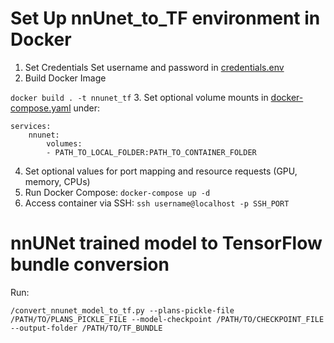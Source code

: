 # Set Up nnUnet_to_TF environment in Docker
1. Set Credentials
    Set username and password in [credentials.env](credentials.env)
2. Build Docker Image

``docker build . -t nnunet_tf``
3. Set optional volume mounts in [docker-compose.yaml](docker-compose.yaml) under:
```
services:
    nnunet:
        volumes:
        - PATH_TO_LOCAL_FOLDER:PATH_TO_CONTAINER_FOLDER
```
4. Set optional values for port mapping and resource requests (GPU, memory, CPUs)
5. Run Docker Compose:
``docker-compose up -d``
6. Access container via SSH:
``ssh username@localhost -p SSH_PORT``

# nnUNet trained model to TensorFlow bundle conversion

Run:

``/convert_nnunet_model_to_tf.py --plans-pickle-file /PATH/TO/PLANS_PICKLE_FILE --model-checkpoint /PATH/TO/CHECKPOINT_FILE --output-folder /PATH/TO/TF_BUNDLE``